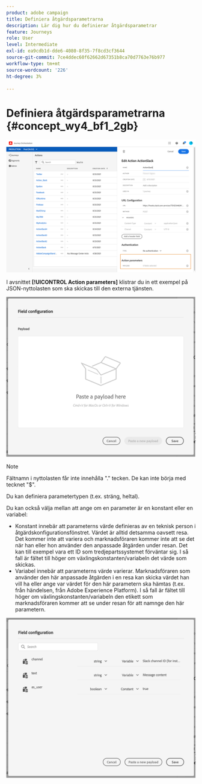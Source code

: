 ```yaml
---
product: adobe campaign
title: Definiera åtgärdsparametrarna
description: Lär dig hur du definierar åtgärdsparametrar
feature: Journeys
role: User
level: Intermediate
exl-id: ea9cdb1d-dde6-4080-8f35-7f8cd3cf3644
source-git-commit: 7ce4ddec60f62662d67351b8ca70d7763e76b977
workflow-type: tm+mt
source-wordcount: '226'
ht-degree: 3%

---
```


# Definiera åtgärdsparametrarna {#concept_wy4_bf1_2gb}

![](../assets/messageparameterssection.png)

I avsnittet **[!UICONTROL Action parameters]** klistrar du in ett exempel på JSON-nyttolasten som ska skickas till den externa tjänsten.

![](../assets/customactionpayloadmessage.png)

>[!NOTE]
>
>Fältnamn i nyttolasten får inte innehålla &quot;.&quot; tecken. De kan inte börja med tecknet &quot;$&quot;.

Du kan definiera parametertypen (t.ex. sträng, heltal).

Du kan också välja mellan att ange om en parameter är en konstant eller en variabel:

* Konstant innebär att parameterns värde definieras av en teknisk person i åtgärdskonfigurationsfönstret. Värdet är alltid detsamma oavsett resa. Det kommer inte att variera och marknadsföraren kommer inte att se det när han eller hon använder den anpassade åtgärden under resan. Det kan till exempel vara ett ID som tredjepartssystemet förväntar sig. I så fall är fältet till höger om växlingskonstanten/variabeln det värde som skickas.
* Variabel innebär att parameterns värde varierar. Marknadsföraren som använder den här anpassade åtgärden i en resa kan skicka värdet han vill ha eller ange var värdet för den här parametern ska hämtas (t.ex. från händelsen, från Adobe Experience Platform). I så fall är fältet till höger om växlingskonstanten/variabeln den etikett som marknadsföraren kommer att se under resan för att namnge den här parametern.

![](../assets/customactionpayloadmessage2.png)
